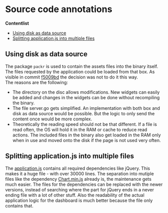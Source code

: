 # Source code annotations

**Contentlist**  
- [Using disk as data source](#using-disk-as-data-source)
- [Splitting application.js into multiple files](#splitting-applicationjs-into-multiple-files)

## Using disk as data source
The package `packr` is used to contain the assets files into the binary itself. The files requested by the application could be loaded from that box. As visible in commit [f5009bd](https://github.com/Hein-Software-Solutions/goDashing/commit/f5009bd) the decision was not to do it this way.  
The reasons are the following:
- The directory on the disc allows modifications. New widgets can easily be added and changes in the widgets can be done without recompiling the binary.
- The file server.go gets simplified. An implementation with both box and disk as data source would be possible. But the logic to only send the content once would be more complex.
- Theoretically the reading speed should not be that different. If a file is read often, the OS will hold it in the RAM or cache to reduce read actions. The included files in the binary also get loaded in the RAM only when in use and moved onto the disk if the page is not used very often.

## Splitting application.js into multiple files
The [application.js](../../assets/public/js/application.js) contains all required dependencies like jQuery. This makes it a huge file - with over 30000 lines. The separation into mutiple files like the dependency [Chart.min.js](../../assets/public/js/Chart.min.js) already is, the maintenance gets much easier. The files for the dependencies can be replaced with the newer versions, instead of searching where the part for jQuery ends in a never ending file with a lot of other stuff. Also the readability of the actual application logic for the dashboard is much better because the file only contains that.